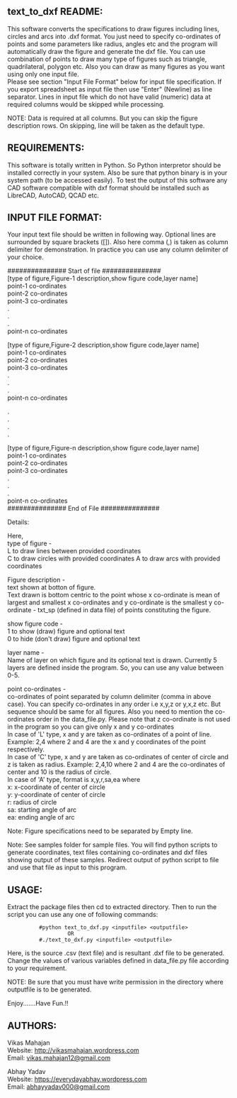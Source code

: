 text_to_dxf README:
--------------------------

This software converts the specifications to draw figures including lines, 
circles and arcs into .dxf format. You just need to specify co-ordinates 
of points and some parameters like radius, angles etc and the program will
automatically draw the figure and generate the dxf file. You can use 
combination of points to draw many type of figures such as triangle, 
quadrilateral, polygon etc. Also you can draw as many figures as you want 
using only one input file.   
 Please see section "Input File Format" below for input file specification. 
If you export spreadsheet as input file then use "Enter" (Newline) as line
separator. Lines in input file which do not have valid (numeric) data at 
required columns would be skipped while processing.   

NOTE:   Data is required at all columns. But you can skip the figure 
        description rows. On skipping, line will be taken as the default
        type.



REQUIREMENTS:
----------------------------

This software is totally written in Python. So Python interpretor should be
installed correctly in your system. Also be sure that python binary is in your
system path (to be accessed easily). To test the output of this software any
CAD software compatible with dxf format should be installed such as LibreCAD,
AutoCAD, QCAD etc.



INPUT FILE FORMAT:
----------------------------

Your input text file should be written in following way. Optional lines are 
surrounded by square brackets ([]). Also here comma (,) is taken as column 
delimiter for demonstration. In practice you can use any column delimiter
of your choice.

############### Start of file ###############  
[type of figure,Figure-1 description,show figure code,layer name]  
point-1 co-ordinates  
point-2 co-ordinates  
point-3 co-ordinates  
.  
.  
.  
point-n co-ordinates  
  
[type of figure,Figure-2 description,show figure code,layer name]  
point-1 co-ordinates  
point-2 co-ordinates  
point-3 co-ordinates  
.  
.  
.  
point-n co-ordinates  

.  
.  
.  
.  

[type of figure,Figure-n description,show figure code,layer name]  
point-1 co-ordinates  
point-2 co-ordinates  
point-3 co-ordinates  
.  
.  
.  
point-n co-ordinates  
############### End of File ###############  
  
Details:  

Here,  
type of figure -  
L to draw lines between provided coordinates  
C to draw circles with provided coordinates
A to draw arcs with provided coordinates  

Figure description -  
text shown at botton of figure.  
Text drawn is bottom centric to the point whose x co-ordinate is mean of 
largest and smallest x co-ordinates and y co-ordinate is the smallest 
y co-ordinate - txt_sp (defined in data file) of points constituting the figure.

show figure code -  
1 to show (draw) figure and optional text  
0 to hide (don't draw) figure and optional text

layer name -  
Name of layer on which figure and its optional text is drawn. Currently 
5 layers are defined inside the program. So, you can use any value between 0-5.

point co-ordinates -  
co-ordinates of point separated by column delimiter
(comma in above case). You can specify co-ordinates
in any order i.e x,y,z or y,x,z etc. But sequence should
be same for all figures. Also you need to mention 
the co-ordinates order in the data_file.py. Please
note that z co-ordinate is not used in the program
so you can give only x and y co-ordinates  
In case of 'L' type, x and y are taken as co-ordinates 
of a point of line. Example: 2,4 where 2 and 4 are the 
x and y coordinates of the point respectively.  
In case of 'C' type, x and y are taken as co-ordinates 
of center of circle and z is taken as radius. Example: 2,4,10 
where 2 and 4 are the co-ordinates of center and 10 is the radius
of circle.  
In case of 'A' type, format is x,y,r,sa,ea where  
x: x-coordinate of center of circle  
y: y-coordinate of center of circle  
r: radius of circle  
sa: starting angle of arc  
ea: ending angle of arc  
                     

Note:   Figure specifications need to be separated by Empty line.

Note:   See samples folder for sample files. You will find python
        scripts to generate coordinates, text files containing co-ordinates
        and dxf files showing output of these samples. Redirect output of python
        script to file and use that file as input to this program.  



USAGE:
----------------------------

Extract the package files then cd to extracted directory. Then to run 
the script you can use any one of following commands:

              #python text_to_dxf.py <inputfile> <outputfile>
                       OR
              #./text_to_dxf.py <inputfile> <outputfile>

Here, <inputfile> is the source .csv (text file) and <outputfile> is 
resultant .dxf file to be generated. Change the values of various variables
defined in data_file.py file according to your requirement.


NOTE:    Be sure that you must have write permission in the directory
         where outputfile is to be generated.

Enjoy.......Have Fun.!!



AUTHORS:
----------------------------

Vikas Mahajan  
Website: http://vikasmahajan.wordpress.com  
Email: vikas.mahajan12@gmail.com  

Abhay Yadav  
Website: https://everydayabhay.wordpress.com  
Email: abhayyadav000@gmail.com  

